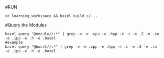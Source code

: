 #RUN 
```
cd learning_workspace && bazel build //...
```
#Query the Modules
```angular2html
bazel query "@module//:*" | grep -v -e .cpp -e .hpp -e .c -e .S -e .so -e .ipp -e .h -e .bazel
#example
bazel query "@boost//:*" | grep -v -e .cpp -e .hpp -e .c -e .S -e .so -e .ipp -e .h -e .bazel
```

